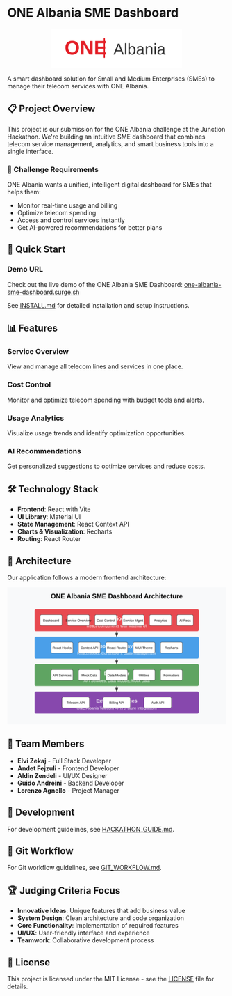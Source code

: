 # ONE Albania SME Dashboard

<p align="center">
  <img src="public/one-albania-logo.svg" alt="ONE Albania Logo" width="300">
</p>

A smart dashboard solution for Small and Medium Enterprises (SMEs) to manage their telecom services with ONE Albania.

## 📋 Project Overview

This project is our submission for the ONE Albania challenge at the Junction Hackathon. We're building an intuitive SME dashboard that combines telecom service management, analytics, and smart business tools into a single interface.

### 🎯 Challenge Requirements

ONE Albania wants a unified, intelligent digital dashboard for SMEs that helps them:
- Monitor real-time usage and billing
- Optimize telecom spending
- Access and control services instantly
- Get AI-powered recommendations for better plans

## 🚀 Quick Start

### Demo URL

Check out the live demo of the ONE Albania SME Dashboard:
[one-albania-sme-dashboard.surge.sh](https://one-albania-sme-dashboard.surge.sh)

See [INSTALL.md](INSTALL.md) for detailed installation and setup instructions.

## 📊 Features

### Service Overview
View and manage all telecom lines and services in one place.

### Cost Control
Monitor and optimize telecom spending with budget tools and alerts.

### Usage Analytics
Visualize usage trends and identify optimization opportunities.

### AI Recommendations
Get personalized suggestions to optimize services and reduce costs.

## 🛠️ Technology Stack

- **Frontend**: React with Vite
- **UI Library**: Material UI
- **State Management**: React Context API
- **Charts & Visualization**: Recharts
- **Routing**: React Router

## 🧠 Architecture

Our application follows a modern frontend architecture:

![Architecture Diagram](public/architecture-diagram.svg)

## 👥 Team Members

- **Elvi Zekaj** - Full Stack Developer
- **Andet Fejzuli** - Frontend Developer
- **Aldin Zendeli** - UI/UX Designer
- **Guido Andreini** - Backend Developer
- **Lorenzo Agnello** - Project Manager

## 📝 Development

For development guidelines, see [HACKATHON_GUIDE.md](HACKATHON_GUIDE.md).

## 🔄 Git Workflow

For Git workflow guidelines, see [GIT_WORKFLOW.md](GIT_WORKFLOW.md).

## 🏆 Judging Criteria Focus

- **Innovative Ideas**: Unique features that add business value
- **System Design**: Clean architecture and code organization
- **Core Functionality**: Implementation of required features
- **UI/UX**: User-friendly interface and experience
- **Teamwork**: Collaborative development process

## 📄 License

This project is licensed under the MIT License - see the [LICENSE](LICENSE) file for details.
